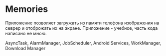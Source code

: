 # Memories

Приложение позволяет загружать из памяти телефона изображения на севрер и отоброжать их на экране.
Приложение - учебное, часть кода написано не мною.

AsyncTask, AlarmManager, JobScheduler,
Android Services,
WorkManager,
Download Manager
